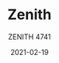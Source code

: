 ---
designer: "Pedrali R&D"
description: "For%20its%20name%2C%20Zenith%20table%20draws%20inspiration%20from%20the%20astronomical%20dictionary.%20Table%20with%20two%20sets%20of%20legs%20that%20intersect%20each%20other%20and%20a%20column%20in%20brushed%20stainless%20steel.%20Available%20combined%20with%20tops%20of%20different%20sizes%20and%20finishes."
image_primary: "img/Zenith_4741_01_zoom.jpg"
image_secondary: "../../../images/blank.png"
manufacturer: "Pedrali"
href: "https://www.pedrali.it/en/products/catalog/Table-ZENITH-4741/"
subtitle: "ZENITH 4741"
tags: 
  - "Pedrali"
  - "Central Base Tables"
title: "Zenith"
category: "Central Base Tables"
slug: "/manufacturers/pedrali/central-base-tables/pedrali-r-d-zenith"
date: "2021-02-19"
---